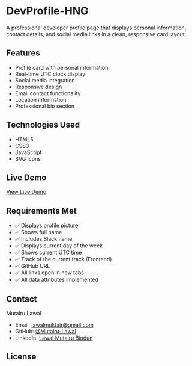 # DevProfile-HNG

A professional developer profile page that displays personal information, contact details, and social media links in a clean, responsive card layout.

## Features

- Profile card with personal information
- Real-time UTC clock display
- Social media integration
- Responsive design
- Email contact functionality
- Location information
- Professional bio section

## Technologies Used

- HTML5
- CSS3
- JavaScript
- SVG icons

## Live Demo

[View Live Demo](#) <!-- Add your deployed link here -->

## Requirements Met

- ✅ Displays profile picture
- ✅ Shows full name
- ✅ Includes Slack name
- ✅ Displays current day of the week
- ✅ Shows current UTC time
- ✅ Track of the current track (Frontend)
- ✅ GitHub URL
- ✅ All links open in new tabs
- ✅ All data attributes implemented

## Contact

Mutairu Lawal

- Email: lawalmuktair@gmail.com
- GitHub: [@Mutairu-Lawal](https://github.com/Mutairu-Lawal)
- LinkedIn: [Lawal Mutairu Biodun](https://www.linkedin.com/in/lawal-mutairu-biodun-704276111)

## License
